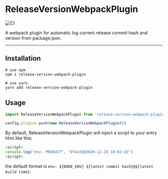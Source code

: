 # ReleaseVersionWebpackPlugin

![CI](https://github.com/izayl/release-version-webpack-plugin/workflows/CI/badge.svg)

A webpack plugin for automatic log current release commit hash and version from package.json.

-----

## Installation

```shell
# use npm
npm i release-version-webpack-plugin

# use yarn
yarn add release-version-webpack-plugin
```

## Usage

```js
import ReleaseVersionWebpackPlugin from 'release-version-webpack-plugin'

config.plugins.push(new ReleaseVersionWebpackPlugin())
```

By default, ReleaseVersionWebpackPlugin will inject a script to your entry html like this:

```js
<script>
console.log("env: PRODUCT", "dfae3d@2020-12-28 18:02:43")
<script>
```

the default format is `env: ${NODE_ENV} ${latest commit hash}@${latest build time}`.

<!-- ## Configuration

```ts
interface ReleaseVersionWebpackPluginOptions {

}
``` -->
